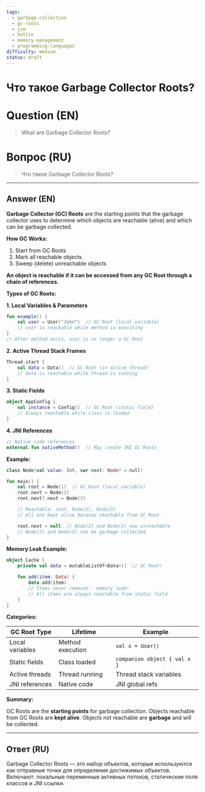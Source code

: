 ```yaml
---
tags:
  - garbage-collection
  - gc-roots
  - jvm
  - kotlin
  - memory-management
  - programming-languages
difficulty: medium
status: draft
---
```


# Что такое Garbage Collector Roots?

# Question (EN)
> What are Garbage Collector Roots?

# Вопрос (RU)
> Что такое Garbage Collector Roots?

---

## Answer (EN)

**Garbage Collector (GC) Roots** are the starting points that the garbage collector uses to determine which objects are reachable (alive) and which can be garbage collected.

**How GC Works:**

1. Start from GC Roots
2. Mark all reachable objects
3. Sweep (delete) unreachable objects

**An object is reachable if it can be accessed from any GC Root through a chain of references.**

**Types of GC Roots:**

**1. Local Variables & Parameters**
```kotlin
fun example() {
    val user = User("John")  // GC Root (local variable)
    // user is reachable while method is executing
}
// After method exits, user is no longer a GC Root
```

**2. Active Thread Stack Frames**
```kotlin
Thread.start {
    val data = Data()  // GC Root (in active thread)
    // data is reachable while thread is running
}
```

**3. Static Fields**
```kotlin
object AppConfig {
    val instance = Config()  // GC Root (static field)
    // Always reachable while class is loaded
}
```

**4. JNI References**
```kotlin
// Native code references
external fun nativeMethod()  // May create JNI GC Roots
```

**Example:**

```kotlin
class Node(val value: Int, var next: Node? = null)

fun main() {
    val root = Node(1)  // GC Root (local variable)
    root.next = Node(2)
    root.next?.next = Node(3)

    // Reachable: root, Node(2), Node(3)
    // All are kept alive because reachable from GC Root

    root.next = null  // Node(2) and Node(3) now unreachable
    // Node(2) and Node(3) can be garbage collected
}
```

**Memory Leak Example:**

```kotlin
object Cache {
    private val data = mutableListOf<Data>()  // GC Root!

    fun add(item: Data) {
        data.add(item)
        // Items never removed - memory leak!
        // All items are always reachable from static field
    }
}
```

**Categories:**

| GC Root Type | Lifetime | Example |
|--------------|----------|---------|
| Local variables | Method execution | `val x = User()` |
| Static fields | Class loaded | `companion object { val x }` |
| Active threads | Thread running | Thread stack variables |
| JNI references | Native code | JNI global refs |

**Summary:**

GC Roots are the **starting points** for garbage collection. Objects reachable from GC Roots are **kept alive**. Objects not reachable are **garbage** and will be collected.

---

## Ответ (RU)

Garbage Collector Roots — это набор объектов, которые используются как отправные точки для определения достижимых объектов. Включают: локальные переменные активных потоков, статические поля классов и JNI ссылки.

